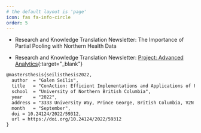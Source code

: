 ```yaml
---
# the default layout is 'page'
icon: fas fa-info-circle
order: 5
---
```


- Research and Knowledge Translation Newsletter: The Importance of Partial Pooling with Northern Health Data

- Research and Knowledge Translation Newsletter: [Project: Advanced Analytics](https://www.northernhealth.ca/sites/northern_health/files/health-professionals/research/documents/knowledge-translation-newsletter-seven.pdf){:target="_blank"}


```latex
@mastersthesis{seilisthesis2022,
  author  = "Galen Seilis",
  title   = "ConAction: Efficient Implementations and Applications of Functions Inspired by the Trinity of Covariation",
  school  = "University of Northern British Columbia",
  year    = "2022",
  address = "3333 University Way, Prince George, British Columbia, V2N 4Z9, Canada",
  month   = "September",
  doi = 10.24124/2022/59312,
  url = https://doi.org/10.24124/2022/59312
}
```
